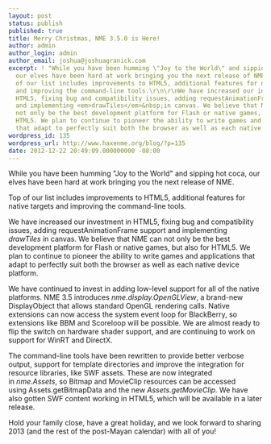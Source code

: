 ```yaml
---
layout: post
status: publish
published: true
title: Merry Christmas, NME 3.5.0 is Here!
author: admin
author_login: admin
author_email: joshua@joshuagranick.com
excerpt: ! "While you have been humming \"Joy to the World\" and sipping hot coca,
  our elves have been hard at work bringing you the next release of NME.\r\n\r\nTop
  of our list includes improvements to HTML5, additional features for native targets
  and improving the command-line tools.\r\n\r\nWe have increased our investment in
  HTML5, fixing bug and compatibility issues, adding requestAnimationFrame support
  and implementing <em>drawTiles</em>&nbsp;in canvas. We believe that NME can
  not only be the best development platform for Flash or native games, but also for
  HTML5. We plan to continue to pioneer the ability to write games and applications
  that adapt to perfectly suit both the browser as well as each native device platform."
wordpress_id: 135
wordpress_url: http://www.haxenme.org/blog/?p=135
date: 2012-12-22 20:49:09.000000000 -08:00
---
```

While you have been humming "Joy to the World" and sipping hot coca, our elves have been hard at work bringing you the next release of NME.

Top of our list includes improvements to HTML5, additional features for native targets and improving the command-line tools.

We have increased our investment in HTML5, fixing bug and compatibility issues, adding requestAnimationFrame support and implementing <em>drawTiles</em>&nbsp;in canvas. We believe that NME can not only be the best development platform for Flash or native games, but also for HTML5. We plan to continue to pioneer the ability to write games and applications that adapt to perfectly suit both the browser as well as each native device platform.<!--more--><a id="more-135"></a>

We have continued to invest in adding low-level support for all of the native platforms. NME 3.5 introduces <em>nme.display.OpenGLView</em>, a brand-new DisplayObject that allows standard OpenGL rendering calls. Native extensions can now access the system event loop for BlackBerry, so extensions like BBM and Scoreloop will be possible. We are almost ready to flip the switch on hardware shader support, and are continuing to work on support for WinRT and DirectX.

The command-line tools have been rewritten to provide better verbose output, support for template directories and improve the integration for resource libraries, like SWF assets. These are now integrated in&nbsp;<em>nme.Assets</em>, so Bitmap and MovieClip resources can be accessed using&nbsp;Assets.getBitmapData and the new <em>Assets.getMovieClip</em>. We have also gotten SWF content working in HTML5, which will be available in a later release.

Hold your family close, have a great holiday, and we look forward to sharing 2013 (and the rest of the post-Mayan calendar) with all of you!
